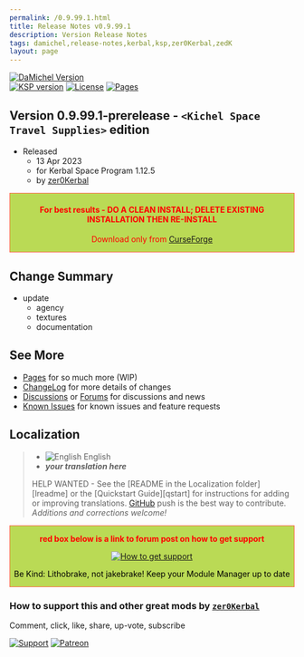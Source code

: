 ```yaml
---
permalink: /0.9.99.1.html
title: Release Notes v0.9.99.1
description: Version Release Notes
tags: damichel,release-notes,kerbal,ksp,zer0Kerbal,zedK
layout: page
---
```

<!-- ReleaseLayout.md v0.9.99.1
DaMichel Ltd (DML)
created: 01 May 2022
updated: 13 Apr 2023

TEMPLATE: ReleaseLayout.md v1.3.5.1
created: 11 Aug 2018
updated: 13 Apr 2023 -->

[![DaMichel Version][SHD:mod]][CURSFG:url]  
[![KSP version][KSP:shd]][KSP:url] [![License][LIC:shd]][LIC:url] [![Pages][SHD:pgs]][pages]

## Version 0.9.99.1-prerelease - `<Kichel Space Travel Supplies>` edition

* Released
  * 13 Apr 2023
  * for Kerbal Space Program 1.12.5
  * by [zer0Kerbal](https://github.com/zer0Kerbal)

<div style="border:0.5px solid Tomato; background-color: #bada55; color: #FF0000; text-align:center"><h4>
<b>For best results - DO A CLEAN INSTALL; DELETE EXISTING INSTALLATION THEN RE-INSTALL</b></h4><p>Download only from <a href="https://www.curseforge.com/kerbal/ksp-mods/DaMichelLtd/files">CurseForge</a></p></div>

## Change Summary

* update
  * agency
  * textures
  * documentation

## See More

* [Pages][pages] for so much more (WIP)
* [ChangeLog][chlog] for more details of changes
* [Discussions][discu] or [Forums][forum] for discussions and news
* [Known Issues][issue] for known issues and feature requests

## Localization

>* ![English][EN] English
>* ***your translation here***
>
> HELP WANTED - See the [README in the Localization folder][lreadme] or the [Quickstart Guide][qstart] for instructions for adding or improving translations. [GitHub][GitHub:url] push is the best way to contribute. *Additions and corrections welcome!*

<div style="border:0.5px solid Tomato; background-color: #BADA55; color: #FF0000; text-align:center">
  <p><b>red box below is a link to forum post on how to get support</b></p>
  <a href="https://forum.kerbalspaceprogram.com/index.php?/topic/83212-*">
    <p><img src="https://i.postimg.cc/vHP6zmrw/image.png" alt="How to get support"></p></a>
  <p style="color: #000000;">Be Kind: Lithobrake, not jakebrake! Keep your Module Manager up to date</p>
</div>

### How to support this and other great mods by [`zer0Kerbal`][zer0Kerbal]  

Comment, click, like, share, up-vote, subscribe

[![Support][PAYPAL:img]][PAYPAL:url] [![Patreon][PATREON:img]][PATREON:url]

<!-- links -->
[chlog]: https://raw.githubusercontent.com/zer0Kerbal/DaMichelLtd/master/changelog.md "Changelog"
[discu]: https://github.com/zer0Kerbal/DaMichelLtd/discussions "Discussions"
[forum]: https://forum.kerbalspaceprogram.com/index.php?/topic/208107-*/ "DaMichel Ltd"
[issue]: https://github.com/zer0Kerbal/DaMichelLtd/issues "Issue Tracker"
[pages]: https://zer0kerbal.github.io/DaMichelLtd/ "GitHub Pages"

<!-- shields -->
[SHD:mod]: https://img.shields.io/badge/DaMichel%20Limited%20(DML)%20-v0.9.99.1--prerelease-BADA55.svg?style=plastic&labelColor=darkgreen "0.9.99.1-prerelease"
[SHD:pgs]: https://img.shields.io/badge/GitHub-Pages-white?style=plastic&labelColor=9cf&logoColor=181717&logo=github/ "GitHub IO"

[CURSFG:url]: https://www.curseforge.com/kerbal/ksp-mods/DaMichelLtd "Curseforge"
[GITHUB:url]: https://github.com/zer0Kerbal/DaMichelLtd/ "GitHub"

[KSP:url]: http://kerbalspaceprogram.com/ "Kerbal Space Program"
[KSP:shd]: https://img.shields.io/badge/KSP-1.12.5-blue.svg?style=plastic&labelColor=black/ "Kerbal Space Program"

<!--- license -->
[LIC:url]: https://creativecommons.org/licenses/by-sa/4.0/ "CC BY-SA 4.0"
[LIC:shd]: https://img.shields.io/badge/License-CC%20BY--SA%204.0-ef9421?labelColor=black&style=plastic&logoColor=ef9421&logo=creativecommons "CC BY-SA 4.0"

[PAYPAL:img]: https://img.shields.io/badge/Buy%20me%20some%20-LFO-BADA55?style=for-the-badge&logo=paypal&labelColor=FFDD00 "PayPal"
[PAYPAL:url]: https://www.paypal.com/donate?hosted_button_id=DC22YHMEJREKL "PayPal"
[PATREON:img]: https://img.shields.io/badge/Patreon%20-Patreonize-FF424D?style=for-the-badge&logo=patreon "Patreon"
[PATREON:url]: https://www.patreon.com/bePatron?u=23390503 "Patreon"
[EN]: https://raw.githubusercontent.com/zer0Kerbal/zer0Kerbal/zed'K/Localization/img/American-flag-sm.png "American English"

[zer0Kerbal]: https://forum.kerbalspaceprogram.com/index.php?/profile/190933-*/ "zer0Kerbal"

<!-- THIS File: CC BY-ND 4.0 by zer0Kerbal -->